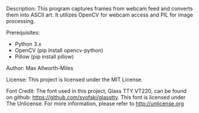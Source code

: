 Description:
This program captures frames from webcam feed and converts them into ASCII art.
It utilizes OpenCV for webcam access and PIL for image processing.

Prerequisites:
- Python 3.x
- OpenCV (pip install opencv-python)
- Pillow (pip install pillow)

Author:
Max Allworth-Miles

License:
This project is licensed under the MIT License.

Font Credit:
The font used in this project, Glass TTY VT220, can be found on github: https://github.com/svofski/glasstty. This font is licensed under The Unlicense. For more information, please refer to <http://unlicense.org>